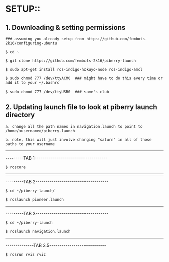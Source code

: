 # SETUP::

## 1. Downloading & setting permissions

    ### assuming you already setup from https://github.com/fembots-2k16/configuring-ubuntu

    $ cd ~

    $ git clone https://github.com/fembots-2k16/piberry-launch
    
    $ sudo apt-get install ros-indigo-hokuyo-node ros-indigo-amcl
    
    $ sudo chmod 777 /dev/ttyACM0  ### might have to do this every time or add it to your ~/.bashrc
    
    $ sudo chmod 777 /dev/ttyUSB0  ### same's club
    
## 2. Updating launch file to look at piberry launch directory

    a. change all the path names in navigation.launch to point to /home/<username>/piberry-launch
    
    b. note, this will just involve changing "saturn" in all of those paths to your username



-------------------------------------------------
---------TAB 1------------------------------------

    $ roscore

--------------------------------------------------
---------TAB 2------------------------------------

    $ cd ~/piberry-launch/

    $ roslaunch pioneer.launch

--------------------------------------------------
---------TAB 3------------------------------------

    $ cd ~/piberry-launch

    $ roslaunch navigation.launch

-------------------------------------------------
--------------TAB 3.5----------------------------

    $ rosrun rviz rviz

